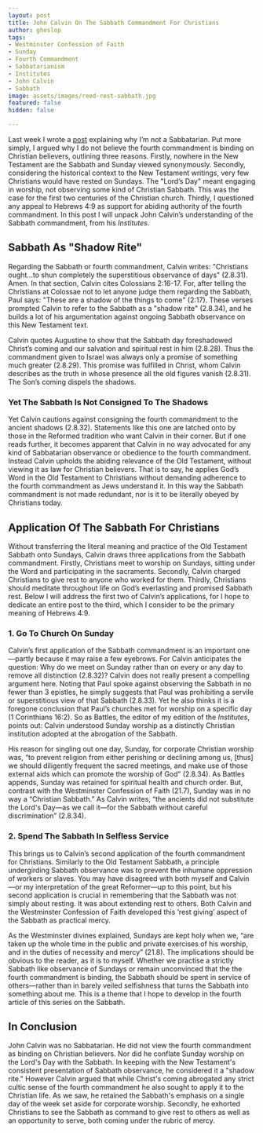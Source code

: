 ```yaml
---
layout: post
title: John Calvin On The Sabbath Commandment For Christians
author: gheslop
tags:
- Westminster Confession of Faith
- Sunday
- Fourth Commandment
- Sabbatarianism
- Institutes
- John Calvin
- Sabbath
image: assets/images/reed-rest-sabbath.jpg
featured: false
hidden: false

---
```

Last week I wrote a [post](https://rekindle.co.za/content/2021-02-04-sabbath "Should Christians Observe The Sabbath?") explaining why I’m not a Sabbatarian. Put more simply, I argued why I do not believe the fourth commandment is binding on Christian believers, outlining three reasons. Firstly, nowhere in the New Testament are the Sabbath and Sunday viewed synonymously. Secondly, considering the historical context to the New Testament writings, very few Christians would have rested on Sundays. The "Lord’s Day" meant engaging in worship, not observing some kind of Christian Sabbath. This was the case for the first two centuries of the Christian church. Thirdly, I questioned any appeal to Hebrews 4:9 as support for abiding authority of the fourth commandment. In this post I will unpack John Calvin’s understanding of the Sabbath commandment, from his _Institutes_.

## Sabbath As "Shadow Rite"

Regarding the Sabbath or fourth commandment, Calvin writes: "Christians ought…to shun completely the superstitious observance of days" (2.8.31). Amen. In that section, Calvin cites Colossians 2:16-17. For, after telling the Christians at Colossae not to let anyone judge them regarding the Sabbath, Paul says: "These are a shadow of the things to come" (2:17). These verses prompted Calvin to refer to the Sabbath as a "shadow rite" (2.8.34), and he builds a lot of his argumentation against ongoing Sabbath observance on this New Testament text.

Calvin quotes Augustine to show that the Sabbath day foreshadowed Christ’s coming and our salvation and spiritual rest in him (2.8.28). Thus the commandment given to Israel was always only a promise of something much greater (2.8.29). This promise was fulfilled in Christ, whom Calvin describes as the truth in whose presence all the old figures vanish (2.8.31). The Son’s coming dispels the shadows.

### Yet The Sabbath Is Not Consigned To The Shadows

Yet Calvin cautions against consigning the fourth commandment to the ancient shadows (2.8.32). Statements like this one are latched onto by those in the Reformed tradition who want Calvin in their corner. But if one reads further, it becomes apparent that Calvin in no way advocated for any kind of Sabbatarian observance or obedience to the fourth commandment. Instead Calvin upholds the abiding relevance of the Old Testament, without viewing it as law for Christian believers. That is to say, he applies God’s Word in the Old Testament to Christians without demanding adherence to the fourth commandment as Jews understand it. In this way the Sabbath commandment is not made redundant, nor is it to be literally obeyed by Christians today.

## Application Of The Sabbath For Christians

Without transferring the literal meaning and practice of the Old Testament Sabbath onto Sundays, Calvin draws three applications from the Sabbath commandment. Firstly, Christians meet to worship on Sundays, sitting under the Word and participating in the sacraments. Secondly, Calvin charged Christians to give rest to anyone who worked for them. Thirdly, Christians should meditate throughout life on God’s everlasting and promised Sabbath rest. Below I will address the first two of Calvin’s applications, for I hope to dedicate an entire post to the third, which I consider to be the primary meaning of Hebrews 4:9.

### 1. Go To Church On Sunday

Calvin’s first application of the Sabbath commandment is an important one—partly because it may raise a few eyebrows. For Calvin anticipates the question: Why do we meet on Sunday rather than on every or any day to remove all distinction (2.8.32)? Calvin does not really present a compelling argument here. Noting that Paul spoke against observing the Sabbath in no fewer than 3 epistles, he simply suggests that Paul was prohibiting a servile or superstitious view of that Sabbath (2.8.33). Yet he also thinks it is a foregone conclusion that Paul’s churches met for worship on a specific day (1 Corinthians 16:2). So as Battles, the editor of my edition of the _Institutes_, points out: Calvin understood Sunday worship as a distinctly Christian institution adopted at the abrogation of the Sabbath.

His reason for singling out one day, Sunday, for corporate Christian worship was, “to prevent religion from either perishing or declining among us, \[thus\] we should diligently frequent the sacred meetings, and make use of those external aids which can promote the worship of God” (2.8.34). As Battles appends, Sunday was retained for spiritual health and church order. But, contrast with the Westminster Confession of Faith (21.7), Sunday was in no way a “Christian Sabbath.” As Calvin writes, “the ancients did not substitute the Lord's Day—as we call it—for the Sabbath without careful discrimination” (2.8.34).

### 2. Spend The Sabbath In Selfless Service

This brings us to Calvin’s second application of the fourth commandment for Christians. Similarly to the Old Testament Sabbath, a principle undergirding Sabbath observance was to prevent the inhumane oppression of workers or slaves. You may have disagreed with both myself and Calvin—or my interpretation of the great Reformer—up to this point, but his second application is crucial in remembering that the Sabbath was not simply about resting. It was about extending rest to others. Both Calvin and the Westminster Confession of Faith developed this ‘rest giving’ aspect of the Sabbath as practical mercy.

As the Westminster divines explained, Sundays are kept holy when we, “are taken up the whole time in the public and private exercises of his worship, and in the duties of necessity and mercy” (21.8). The implications should be obvious to the reader, as it is to myself. Whether we practise a strictly Sabbath like observance of Sundays or remain unconvinced that the the fourth commandment is binding, the Sabbath should be spent in service of others—rather than in barely veiled selfishness that turns the Sabbath into something about me. This is a theme that I hope to develop in the fourth article of this series on the Sabbath.

## In Conclusion

John Calvin was no Sabbatarian. He did not view the fourth commandment as binding on Christian believers. Nor did he conflate Sunday worship on the Lord's Day with the Sabbath. In keeping with the New Testament's consistent presentation of Sabbath observance, he considered it a "shadow rite." However Calvin argued that while Christ's coming abrogated any strict cultic sense of the fourth commandment he also sought to apply it to the Christian life. As we saw, he retained the Sabbath's emphasis on a single day of the week set aside for corporate worship. Secondly, he exhorted Christians to see the Sabbath as command to give rest to others as well as an opportunity to serve, both coming under the rubric of mercy.
